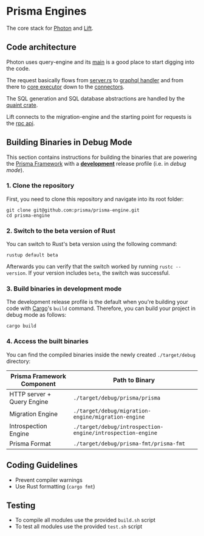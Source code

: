 # Prisma Engines

The core stack for [Photon](https://github.com/prisma/photonjs/) and
[Lift](https://github.com/prisma/lift/).

## Code architecture

Photon uses query-engine and its
[main](https://github.com/prisma/prisma-engine/blob/master/query-engine/prisma/src/main.rs)
is a good place to start digging into the code.

The request basically flows from
[server.rs](https://github.com/prisma/prisma-engine/blob/master/query-engine/prisma/src/server.rs)
to [graphql
handler](https://github.com/prisma/prisma-engine/blob/master/query-engine/prisma/src/request_handlers/graphql/handler.rs)
and from there to [core
executor](https://github.com/prisma/prisma-engine/blob/master/query-engine/core/src/executor/interpreting_executor.rs)
down to the
[connectors](https://github.com/prisma/prisma-engine/tree/master/query-engine/connectors/sql-query-connector/src).

The SQL generation and SQL database abstractions are handled by the [quaint
crate](https://github.com/prisma/quaint).

Lift connects to the migration-engine and the starting point for requests is the
[rpc
api](https://github.com/prisma/prisma-engine/blob/master/migration-engine/core/src/api/rpc.rs).

## Building Binaries in Debug Mode

This section contains instructions for building the binaries that are powering the [Prisma Framework](https://github.com/prisma/prisma2) with a [**development**](https://doc.rust-lang.org/book/ch14-01-release-profiles.html) release profile (i.e. in _debug mode_).

### 1. Clone the repository

First, you need to clone this repository and navigate into its root folder:

```
git clone git@github.com:prisma/prisma-engine.git
cd prisma-engine
```

### 2. Switch to the beta version of Rust

You can switch to Rust's beta version using the following command:

```
rustup default beta
```

Afterwards you can verify that the switch worked by running `rustc --version`. If your version includes `beta`, the switch was successful.

### 3. Build binaries in development mode

The development release profile is the default when you're building your code with [Cargo](https://doc.rust-lang.org/cargo/)'s `build` command. Therefore, you can build your project in debug mode as follows:

```
cargo build
```

### 4. Access the built binaries

You can find the compiled binaries inside the newly created `./target/debug` directory:

| Prisma Framework Component | Path to Binary                                             |
| -------------------------- | ---------------------------------------------------------- |
| HTTP server + Query Engine | `./target/debug/prisma/prisma`                             |
| Migration Engine           | `./target/debug/migration-engine/migration-engine`         |
| Introspection Engine       | `./target/debug/introspection-engine/introspection-engine` |
| Prisma Format              | `./target/debug/prisma-fmt/prisma-fmt`                     |

## Coding Guidelines

- Prevent compiler warnings
- Use Rust formatting (`cargo fmt`)

## Testing

- To compile all modules use the provided `build.sh` script
- To test all modules use the provided `test.sh` script
